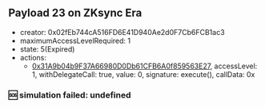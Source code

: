 ## Payload 23 on ZKsync Era

- creator: 0x02fEb744cA516FD6E41D940Ae2d0F7Cb6FCB1ac3
- maximumAccessLevelRequired: 1
- state: 5(Expired)
- actions:
  - [0x31A9b04b9F37A66980D0Db61CFB6A0f859563E27](https://era.zksync.network//tx/0x31A9b04b9F37A66980D0Db61CFB6A0f859563E27), accessLevel: 1, withDelegateCall: true, value: 0, signature: execute(), callData: 0x

### :sos: simulation failed: undefined
